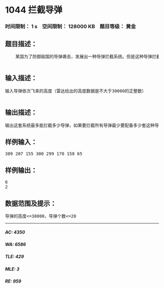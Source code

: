 # 1044 拦截导弹   
### 时间限制： 1 s&nbsp;&nbsp;&nbsp;&nbsp;空间限制： 128000 KB&nbsp;&nbsp;&nbsp;&nbsp;题目等级： 黄金  
## 题目描述：  

<pre>
    某国为了防御敌国的导弹袭击，发展出一种导弹拦截系统。但是这种导弹拦截系统有一个缺陷：虽然它的第一发炮弹能够到达任意的高度，但是以后每一发炮弹都不能高于前一发的高度。某天，雷达捕捉到敌国的导弹来袭。由于该系统还在试用阶段，所以只有一套系统，因此有可能不能拦截所有的导弹。
  
</pre>
  
  
## 输入描述：  

<pre>
输入导弹依次飞来的高度（雷达给出的高度数据是不大于30000的正整数）
  
</pre>
  
  
## 输出描述：  

<pre>
输出这套系统最多能拦截多少导弹，如果要拦截所有导弹最少要配备多少套这种导弹拦截系统。
</pre>
  
  
## 样例输入：  

<pre>
389 207 155 300 299 170 158 65 
</pre>
  
  
## 样例输出：  

<pre>
6
2
</pre>
  
  
## 数据范围及提示：  

<pre>
导弹的高度<=30000，导弹个数<=20
</pre>
  
  
***  

##### AC: 4350  
##### WA: 6586  
##### TLE: 429  
##### MLE: 3  
##### RE: 959  
